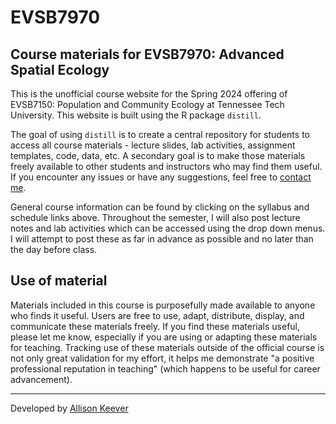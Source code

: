 # EVSB7970  

## Course materials for EVSB7970: Advanced Spatial Ecology  

This is the unofficial course website for the Spring 2024 offering of EVSB7150: Population and Community Ecology at Tennessee Tech University. This website is built using the R package `distill`.  

The goal of using `distill` is to create a central repository for students to access all course materials - lecture slides, lab activities, assignment templates, code, data, etc. A secondary goal is to make those materials freely available to other students and instructors who may find them useful. If you encounter any issues or have any suggestions, feel free to [contact me](https://ackeeve.netlify.app/contact/).

General course information can be found by clicking on the syllabus and schedule links above. Throughout the semester, I will also post lecture notes and lab activities which can be accessed using the drop down menus. I will attempt to post these as far in advance as possible and no later than the day before class.


## Use of material  

Materials included in this course is purposefully made available to anyone who finds it useful. Users are free to use, adapt, distribute, display, and communicate these materials freely. If you find these materials useful, please let me know, especially if you are using or adapting these materials for teaching. Tracking use of these materials outside of the official course is not only great validation for my effort, it helps me demonstrate "a positive professional reputation in teaching" (which happens to be useful for career advancement).  


---  

Developed by [Allison Keever](https://ackeeve.netlify.app/)
